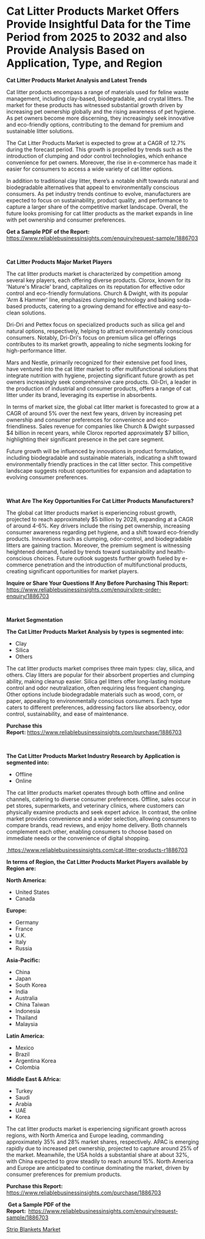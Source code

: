 <p><h1>Cat Litter Products Market Offers Provide Insightful Data for the Time Period from 2025 to 2032 and also Provide Analysis Based on Application, Type, and Region</h1></p><p><strong>Cat Litter Products Market Analysis and Latest Trends</strong></p>
<p><p>Cat litter products encompass a range of materials used for feline waste management, including clay-based, biodegradable, and crystal litters. The market for these products has witnessed substantial growth driven by increasing pet ownership globally and the rising awareness of pet hygiene. As pet owners become more discerning, they increasingly seek innovative and eco-friendly options, contributing to the demand for premium and sustainable litter solutions.</p><p>The Cat Litter Products Market is expected to grow at a CAGR of 12.7% during the forecast period. This growth is propelled by trends such as the introduction of clumping and odor control technologies, which enhance convenience for pet owners. Moreover, the rise in e-commerce has made it easier for consumers to access a wide variety of cat litter options. </p><p>In addition to traditional clay litter, there’s a notable shift towards natural and biodegradable alternatives that appeal to environmentally conscious consumers. As pet industry trends continue to evolve, manufacturers are expected to focus on sustainability, product quality, and performance to capture a larger share of the competitive market landscape. Overall, the future looks promising for cat litter products as the market expands in line with pet ownership and consumer preferences.</p></p>
<p><strong>Get a Sample PDF of the Report:&nbsp;</strong> <a href="https://www.reliablebusinessinsights.com/enquiry/request-sample/1886703?utm_campaign=3128&utm_medium=2&utm_source=Github&utm_content=ia&utm_term=04042025&utm_id=cat-litter-products">https://www.reliablebusinessinsights.com/enquiry/request-sample/1886703</a></p>
<p>&nbsp;</p>
<p><strong>Cat Litter Products Major Market Players</strong></p>
<p><p>The cat litter products market is characterized by competition among several key players, each offering diverse products. Clorox, known for its 'Nature's Miracle' brand, capitalizes on its reputation for effective odor control and eco-friendly formulations. Church & Dwight, with its popular 'Arm & Hammer' line, emphasizes clumping technology and baking soda-based products, catering to a growing demand for effective and easy-to-clean solutions.</p><p>Dri-Dri and Pettex focus on specialized products such as silica gel and natural options, respectively, helping to attract environmentally conscious consumers. Notably, Dri-Dri's focus on premium silica gel offerings contributes to its market growth, appealing to niche segments looking for high-performance litter.</p><p>Mars and Nestle, primarily recognized for their extensive pet food lines, have ventured into the cat litter market to offer multifunctional solutions that integrate nutrition with hygiene, projecting significant future growth as pet owners increasingly seek comprehensive care products. Oil-Dri, a leader in the production of industrial and consumer products, offers a range of cat litter under its brand, leveraging its expertise in absorbents.</p><p>In terms of market size, the global cat litter market is forecasted to grow at a CAGR of around 5% over the next few years, driven by increasing pet ownership and consumer preferences for convenience and eco-friendliness. Sales revenue for companies like Church & Dwight surpassed $4 billion in recent years, while Clorox reported approximately $7 billion, highlighting their significant presence in the pet care segment.</p><p>Future growth will be influenced by innovations in product formulation, including biodegradable and sustainable materials, indicating a shift toward environmentally friendly practices in the cat litter sector. This competitive landscape suggests robust opportunities for expansion and adaptation to evolving consumer preferences.</p></p>
<p>&nbsp;</p>
<p><strong>What Are The Key Opportunities For Cat Litter Products Manufacturers?</strong></p>
<p><p>The global cat litter products market is experiencing robust growth, projected to reach approximately $5 billion by 2028, expanding at a CAGR of around 4-6%. Key drivers include the rising pet ownership, increasing consumer awareness regarding pet hygiene, and a shift toward eco-friendly products. Innovations such as clumping, odor-control, and biodegradable litters are gaining traction. Moreover, the premium segment is witnessing heightened demand, fueled by trends toward sustainability and health-conscious choices. Future outlook suggests further growth fueled by e-commerce penetration and the introduction of multifunctional products, creating significant opportunities for market players.</p></p>
<p><strong>Inquire or Share Your Questions If Any Before Purchasing This Report:</strong> <a href="https://www.reliablebusinessinsights.com/enquiry/pre-order-enquiry/1886703?utm_campaign=3128&utm_medium=2&utm_source=Github&utm_content=ia&utm_term=04042025&utm_id=cat-litter-products">https://www.reliablebusinessinsights.com/enquiry/pre-order-enquiry/1886703</a></p>
<p>&nbsp;</p>
<p><strong>Market Segmentation</strong></p>
<p><strong>The Cat Litter Products Market Analysis by types is segmented into:</strong></p>
<p><ul><li>Clay</li><li>Silica</li><li>Others</li></ul></p>
<p><p>The cat litter products market comprises three main types: clay, silica, and others. Clay litters are popular for their absorbent properties and clumping ability, making cleanup easier. Silica gel litters offer long-lasting moisture control and odor neutralization, often requiring less frequent changing. Other options include biodegradable materials such as wood, corn, or paper, appealing to environmentally conscious consumers. Each type caters to different preferences, addressing factors like absorbency, odor control, sustainability, and ease of maintenance.</p></p>
<p><strong>Purchase this Report:&nbsp;</strong><a href="https://www.reliablebusinessinsights.com/purchase/1886703?utm_campaign=3128&utm_medium=2&utm_source=Github&utm_content=ia&utm_term=04042025&utm_id=cat-litter-products">https://www.reliablebusinessinsights.com/purchase/1886703</a></p>
<p>&nbsp;</p>
<p><strong>The Cat Litter Products Market Industry Research by Application is segmented into:</strong></p>
<p><ul><li>Offline</li><li>Online</li></ul></p>
<p><p>The cat litter products market operates through both offline and online channels, catering to diverse consumer preferences. Offline, sales occur in pet stores, supermarkets, and veterinary clinics, where customers can physically examine products and seek expert advice. In contrast, the online market provides convenience and a wider selection, allowing consumers to compare brands, read reviews, and enjoy home delivery. Both channels complement each other, enabling consumers to choose based on immediate needs or the convenience of digital shopping.</p></p>
<p><a href="https://www.reliablebusinessinsights.com/cat-litter-products-r1886703?utm_campaign=3128&utm_medium=2&utm_source=Github&utm_content=ia&utm_term=04042025&utm_id=cat-litter-products">&nbsp;https://www.reliablebusinessinsights.com/cat-litter-products-r1886703</a></p>
<p><strong>In terms of Region, the Cat Litter Products Market Players available by Region are:</strong></p>
<p>
    <p> <strong> North America: </strong>
        <ul>
            <li>United States</li>
            <li>Canada</li>
        </ul>
        </p> 
    <p> <strong> Europe: </strong>
        <ul>
            <li>Germany</li>
            <li>France</li>
            <li>U.K.</li>
            <li>Italy</li>
            <li>Russia</li>
        </ul>
        </p> 
    <p> <strong> Asia-Pacific: </strong>
        <ul>
            <li>China</li>
            <li>Japan</li>
            <li>South Korea</li>
            <li>India</li>
            <li>Australia</li>
            <li>China Taiwan</li>
            <li>Indonesia</li>
            <li>Thailand</li>
            <li>Malaysia</li>
        </ul>
        </p> 
    <p> <strong> Latin America: </strong>
        <ul>
            <li>Mexico</li>
            <li>Brazil</li>
            <li>Argentina Korea</li>
            <li>Colombia</li>
        </ul>
        </p> 
    <p> <strong> Middle East & Africa: </strong>
        <ul>
            <li>Turkey</li>
            <li>Saudi</li>
            <li>Arabia</li>
            <li>UAE</li>
            <li>Korea</li>
        </ul>
    </p>
    </p>
<p><p>The cat litter products market is experiencing significant growth across regions, with North America and Europe leading, commanding approximately 35% and 28% market shares, respectively. APAC is emerging rapidly due to increased pet ownership, projected to capture around 25% of the market. Meanwhile, the USA holds a substantial share at about 32%, with China expected to grow steadily to reach around 15%. North America and Europe are anticipated to continue dominating the market, driven by consumer preferences for premium products.</p></p>
<p><strong>Purchase this Report: </strong><a href="https://www.reliablebusinessinsights.com/purchase/1886703?utm_campaign=3128&utm_medium=2&utm_source=Github&utm_content=ia&utm_term=04042025&utm_id=cat-litter-products">https://www.reliablebusinessinsights.com/purchase/1886703</a></p>
<p>&nbsp;<strong>Get a Sample PDF of the Report:&nbsp;&nbsp;</strong><a href="https://www.reliablebusinessinsights.com/enquiry/request-sample/1886703?utm_campaign=3128&utm_medium=2&utm_source=Github&utm_content=ia&utm_term=04042025&utm_id=cat-litter-products">https://www.reliablebusinessinsights.com/enquiry/request-sample/1886703</a></p>
<p><strong></strong></p>
<p><p><a href="https://github.com/shadnfamoza/Market-Research-Report-List-1/blob/main/strip-blankets-market.md?utm_campaign=3128&utm_medium=2&utm_source=Github&utm_content=ia&utm_term=04042025&utm_id=cat-litter-products">Strip Blankets Market</a></p></p>